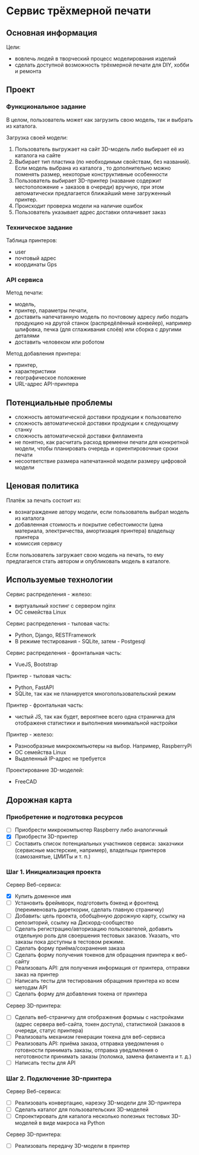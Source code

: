# Сервис трёхмерной печати

## Основная информация

Цели:
- вовлечь людей в творческий процесс моделирования изделий
- сделать доступной возможность трёхмерной печати для DIY, хобби и ремонта

## Проект

### Функциональное задание

В целом, пользователь может как загрузить свою модель, так и выбрать из каталога.

Загрузка своей модели:
1. Пользователь выгружает на сайт 3D-модель либо выбирает её из каталога на сайте
2. Выбирает тип пластика (по необходимым свойствам, без названий). Если модель выбрана из каталога , то дополнительно можно поменять размер, некоторые конструктивные особенности
3. Пользователь выбирает 3D-принтер (название содержит местоположение + заказов в очереди) вручную, при этом автоматически предлагается ближайший мене загруженный принтер.
4. Происходит проверка модели на наличие ошибок
5. Пользователь указывает адрес доставки оплачивает заказ

### Техническое задание

Таблица принтеров:
- user
- почтовый адрес
- координаты Gps

### API сервиса

Метод печати:
- модель,
- принтер, параметры печати,
- доставить напечатанную модель по почтовому адресу либо подать продукцию на другой станок (распредёлённый конвейер), например шлифовка, печка (для сглаживания слоёв) или сборка с другими деталями
- доставить человеком или роботом

Метод добавления принтера:
- принтер,
- характеристики
- географическое положение
- URL-адрес API-принтера

## Потенциальные проблемы

- сложность автоматической доставки продукции к пользователю
- сложность автоматической доставки продукции к следующему станку
- сложность автоматической доставки филламента
- не понятно, как расчитать расход времеени печати для конкретной модели, чтобы планировать очередь и ориентировочные сроки печати
- несоответствие размера напечатанной модели размеру цифровой модели

## Ценовая политика

Платёж за печать состоит из:
- вознаграждение автору модели, если пользователь выбрал модель из каталога 
- добавленная стоимость и покрытие себестоимости (цена материала, электричества, амортизация принтера) владельцу принтера
- комиссия сервису

Если пользователь загружает свою модель на печать, то ему предлагается стать автором и опубликовать модель в каталоге.

## Используемые технологии

Сервис распределения - железо:
- виртуальный хостинг с сервером nginx
- ОС семейства Linux

Сервис распределения - тыловая часть:
- Python, Django, RESTFramework
- В режиме тестирования - SQLite, затем - Postgesql

Сервис распределения - фронтальная часть:
- VueJS, Bootstrap

Принтер - тыловая часть:
- Python, FastAPI
- SQLite, так как не планируется многопользовательский режим

Принтер - фронтальная часть:
- чистый JS, так как будет, вероятнее всего одна страничка для отображеня статистики и выполнения минимальной настройки

Принтер - железо:
- Разнообразные микрокомпьютеры на выбор. Например, RaspberryPi
- ОС семейства Linux
- Выделенный IP-адрес не требуется

Проектирование 3D-моделей:
- FreeCAD

## Дорожная карта

### Приобретение и подготовка ресурсов

- [ ] Приобрести микрокомпьютер Raspberry либо аналогичный
- [x] Приобрести 3D-принтер
- [ ] Составить список потенциальных участников сервиса: заказчики (сервисные мастерские, например), владельцы принтеров (самозанятые, ЦМИТы и т. п.)

### Шаг 1. Инициализация проекта

Сервер Веб-сервиса:
- [x] Купить доменное имя
- [ ] Установить фреймворк, подготовить бэкенд и фронтенд (переименовать диреткории, сделать главную страничку)
- [ ] Добавить: цель проекта, обобщённую дорожную карту, ссылку на репозиторий, ссылку на Дискорд-сообщество
- [ ] Сделать регистрацию/авторизацию пользователей, добавить отдельную роль для своершения тестовых заказов. Указать, что заказы пока доступны в тестовом режиме.
- [ ] Сделать форму приёма/сохранения заказа
- [ ] Сделать форму получения токенов для обращения принтера к веб-сайту
- [ ] Реализовать API: для получения информация от принтера, отправки заказ на принтер
- [ ] Написать тесты для тестирования обращения принтера ко всем методам API
- [ ] Сделать форму для добавления токена от принтера

Сервер 3D-принтера:
- [ ] Сделать веб-страничку для отображения формыы с настройками (адрес сервера веб-сайта, токен доступа), статистикой (заказов в очереди, статус принтера)
- [ ] Реализовать механизм генерации токена для веб-сервиса
- [ ] Реализовать API: приёма заказа, отправка уведомления о готовности принимать заказы, отправка уведлмления о неготовности принимать заказы (поломка, замена филамента и т. д.)
- [ ] Написать тесты для API

### Шаг 2. Подключение 3D-принтера

Сервер Веб-сервиса:
- [ ] Реализовать конвертацию, нарезку 3D-модели для 3D-принтера
- [ ] Сделать каталог для пользовательских 3D-моделей
- [ ] Спроектировать для каталога несколько полезных тестовых 3D-моделей в виде макроса на Python

Сервер 3D-принтера:
- [ ] Реализовать передачу 3D-модели в принтер
